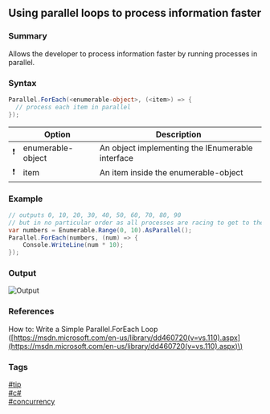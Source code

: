 ## Using parallel loops to process information faster

### Summary
Allows the developer to process information faster by running processes in parallel.

### Syntax
```csharp
Parallel.ForEach(<enumerable-object>, (<item>) => { 
  // process each item in parallel
});
```

|               | Option            | Description                                      |
| :-----------: | ----------------- | ------------------------------------------------ |
| :exclamation: | enumerable-object | An object implementing the IEnumerable interface |
| :exclamation: | item              | An item inside the enumerable-object             |

### Example
```csharp
// outputs 0, 10, 20, 30, 40, 50, 60, 70, 80, 90
// but in no particular order as all processes are racing to get to the Console.WriteLine statement
var numbers = Enumerable.Range(0, 10).AsParallel();
Parallel.ForEach(numbers, (num) => {
    Console.WriteLine(num * 10);
}); 
```

### Output
![Output](https://cloud.githubusercontent.com/assets/19519411/20269032/1fdb4c5c-aa47-11e6-9237-8a29edb23c04.png)  

### References
How to: Write a Simple Parallel.ForEach Loop \([https://msdn.microsoft.com/en-us/library/dd460720(v=vs.110).aspx](https://msdn.microsoft.com/en-us/library/dd460720(v=vs.110).aspx)\)   

### Tags
[#tip](../../tips.md)  
[#c#](../csharp.md)  
[#concurrency](concurrency.md)
